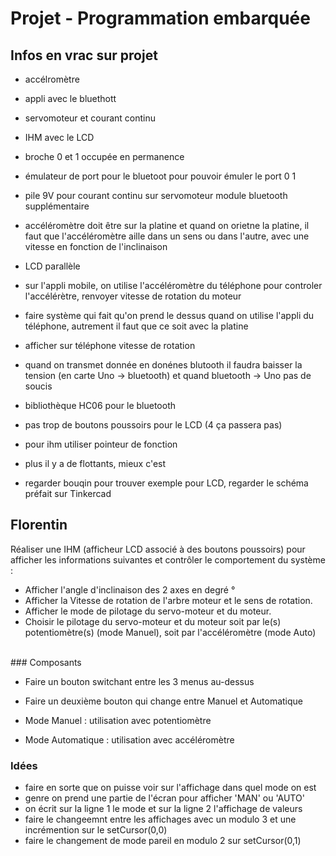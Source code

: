 # Projet - Programmation embarquée

## Infos en vrac sur projet
- accélromètre
- appli avec le bluethott
- servomoteur et courant continu
- IHM avec le LCD

- broche 0 et 1 occupée en permanence
- émulateur de port pour le bluetoot pour pouvoir émuler le port 0 1 
- pile 9V pour courant continu sur servomoteur
module bluetooth supplémentaire
- accéléromètre doit être sur la platine et quand on orietne la platine, il faut que l'accéléromètre aille dans un sens ou dans l'autre,  avec une vitesse en fonction de l'inclinaison
- LCD parallèle
- sur l'appli mobile, on utilise l'accéléromètre du téléphone pour controler l'accélérètre, renvoyer vitesse de rotation du moteur
- faire système qui fait qu'on prend le dessus quand on utilise l'appli du téléphone, autrement il faut que ce soit avec la platine
- afficher sur téléphone vitesse de rotation
- quand on transmet donnée en donénes blutooth il faudra baisser la tension (en carte Uno -> bluetooth) et quand bluetooth -> Uno pas de soucis
- bibliothèque HC06 pour le bluetooth
- pas trop de boutons poussoirs pour le LCD (4 ça passera pas)
- pour ihm utiliser pointeur de fonction
- plus il y a de flottants, mieux c'est
- regarder bouqin pour trouver exemple pour LCD, regarder le schéma préfait sur Tinkercad

## Florentin
Réaliser une IHM (afficheur LCD associé à des boutons poussoirs) pour afficher les
informations suivantes et contrôler le comportement du système :
- Afficher l'angle d'inclinaison des 2 axes en degré °
- Afficher la Vitesse de rotation de l'arbre moteur et le sens de rotation.
- Afficher le mode de pilotage du servo-moteur et du moteur.
- Choisir le pilotage du servo-moteur et du moteur soit par le(s)
potentiomètre(s) (mode Manuel), soit par l'accéléromètre (mode Auto)
<br></br>

### Composants
- Faire un bouton switchant entre les 3 menus au-dessus
- Faire un deuxième bouton qui change entre Manuel et Automatique

- Mode Manuel : utilisation avec potentiomètre
- Mode Automatique : utilisation avec accéléromètre
### Idées
- faire en sorte que on puisse voir sur l'affichage dans quel mode on est
- genre on prend une partie de l'écran pour afficher 'MAN' ou 'AUTO'
- on écrit sur la ligne 1 le mode et sur la ligne 2 l'affichage de valeurs
- faire le changeemnt entre les affichages avec un modulo 3 et une incrémention sur le setCursor(0,0)
- faire le changement de mode pareil en modulo 2 sur setCursor(0,1)




